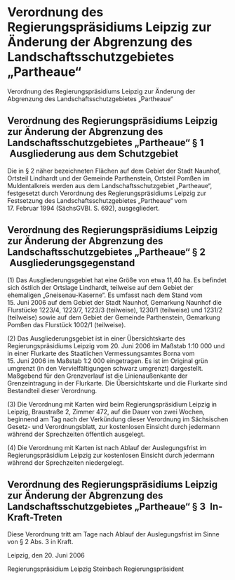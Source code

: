 # Verordnung des Regierungspräsidiums Leipzig zur Änderung der Abgrenzung des Landschaftsschutzgebietes „Partheaue“

Verordnung des Regierungspräsidiums Leipzig zur Änderung der Abgrenzung des Landschaftsschutzgebietes „Partheaue“

## Verordnung des Regierungspräsidiums Leipzig zur Änderung der Abgrenzung des Landschaftsschutzgebietes „Partheaue“ § 1  Ausgliederung aus dem Schutzgebiet

Die in § 2 näher bezeichneten Flächen auf dem Gebiet der Stadt Naunhof, Ortsteil Lindhardt und der Gemeinde Parthenstein, Ortsteil Pomßen im Muldentalkreis werden aus dem Landschaftsschutzgebiet „Partheaue“, festgesetzt durch Verordnung des Regierungspräsidiums Leipzig zur Festsetzung des Landschaftsschutzgebietes „Partheaue“ vom 17. Februar 1994 (SächsGVBl. S. 692), ausgegliedert.


## Verordnung des Regierungspräsidiums Leipzig zur Änderung der Abgrenzung des Landschaftsschutzgebietes „Partheaue“ § 2  Ausgliederungsgegenstand

(1) Das Ausgliederungsgebiet hat eine Größe von etwa 11,40 ha. Es befindet sich östlich der Ortslage Lindhardt, teilweise auf dem Gebiet der ehemaligen „Gneisenau-Kaserne“. Es umfasst nach dem Stand vom 15. Juni 2006 auf dem Gebiet der Stadt Naunhof, Gemarkung Naunhof die Flurstücke 1223/4, 1223/7, 1223/3 (teilweise), 1230/1 (teilweise) und 1231/2 (teilweise) sowie auf dem Gebiet der Gemeinde Parthenstein, Gemarkung Pomßen das Flurstück 1002/1 (teilweise).

(2) Das Ausgliederungsgebiet ist in einer Übersichtskarte des Regierungspräsidiums Leipzig vom 20. Juni 2006 im Maßstab 1:10 000 und in einer Flurkarte des Staatlichen Vermessungsamtes Borna vom 15. Juni 2006 im Maßstab 1:2 000 eingetragen. Es ist im Original grün umgrenzt (in den Vervielfältigungen schwarz umgrenzt) dargestellt. Maßgebend für den Grenzverlauf ist die Linienaußenkante der Grenzeintragung in der Flurkarte. Die Übersichtskarte und die Flurkarte sind Bestandteil dieser Verordnung.

(3) Die Verordnung mit Karten wird beim Regierungspräsidium Leipzig in Leipzig, Braustraße 2, Zimmer 472, auf die Dauer von zwei Wochen, beginnend am Tag nach der Verkündung dieser Verordnung im Sächsischen Gesetz- und Verordnungsblatt, zur kostenlosen Einsicht durch jedermann während der Sprechzeiten öffentlich ausgelegt.

(4) Die Verordnung mit Karten ist nach Ablauf der Auslegungsfrist im Regierungspräsidium Leipzig zur kostenlosen Einsicht durch jedermann während der Sprechzeiten niedergelegt.


## Verordnung des Regierungspräsidiums Leipzig zur Änderung der Abgrenzung des Landschaftsschutzgebietes „Partheaue“ § 3  In-Kraft-Treten

Diese Verordnung tritt am Tage nach Ablauf der Auslegungsfrist im Sinne von § 2 Abs. 3 in Kraft.

Leipzig, den 20. Juni 2006

Regierungspräsidium Leipzig 
             Steinbach 
             Regierungspräsident

